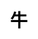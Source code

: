 ---
title: 牛
layout: zodiac/single
description: 生肖信息 - 牛.
js: ["js/luck/constellation/single.js"]
css: ["css/luck/constellation/single.css"]
---
